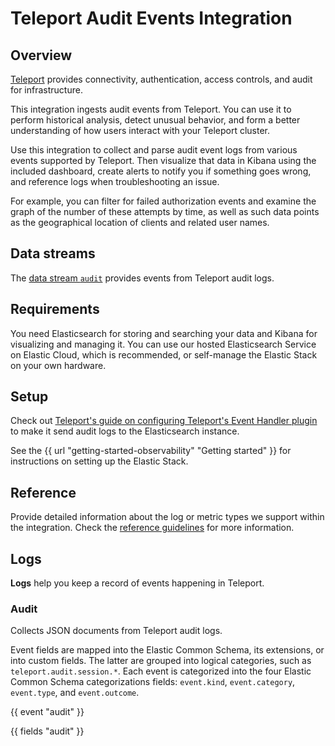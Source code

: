# Teleport Audit Events Integration

## Overview

[Teleport](https://goteleport.com/docs/) provides connectivity, authentication, access controls, and audit for infrastructure.

This integration ingests audit events from Teleport. You can use it to perform historical analysis, 
detect unusual behavior, and form a better understanding of how users interact with your Teleport cluster.

Use this integration to collect and parse audit event logs from various events supported by Teleport. 
Then visualize that data in Kibana using the included dashboard, create alerts to notify you if 
something goes wrong, and reference logs when troubleshooting an issue.

For example, you can filter for failed authorization events and examine the graph of the number of these attempts 
by time, as well as such data points as the geographical location of clients and related user names.

## Data streams

The [data stream `audit`](#audit) provides events from Teleport audit logs.

## Requirements

You need Elasticsearch for storing and searching your data and Kibana for visualizing and managing it.
You can use our hosted Elasticsearch Service on Elastic Cloud, which is recommended, or self-manage the Elastic Stack
on your own hardware.

## Setup

Check out [Teleport's guide on configuring Teleport's Event Handler plugin](https://goteleport.com/docs/management/export-audit-events/)
to make it send audit logs to the Elasticsearch instance.

See the {{ url "getting-started-observability" "Getting started" }} for instructions on setting up the Elastic Stack.



## Reference

Provide detailed information about the log or metric types we support within the integration. Check the [reference guidelines](https://www.elastic.co/guide/en/integrations-developer/current/documentation-guidelines.html#idg-docs-guidelines-reference) for more information.

## Logs

**Logs** help you keep a record of events happening in Teleport.

### Audit

Collects JSON documents from Teleport audit logs.

Event fields are mapped into the Elastic Common Schema, its extensions, or into custom fields. The latter are grouped
into logical categories, such as `teleport.audit.session.*`. Each event is categorized into the four Elastic Common Schema
categorizations fields: `event.kind`, `event.category`, `event.type`, and `event.outcome`.

{{ event "audit" }}

{{ fields "audit" }}
